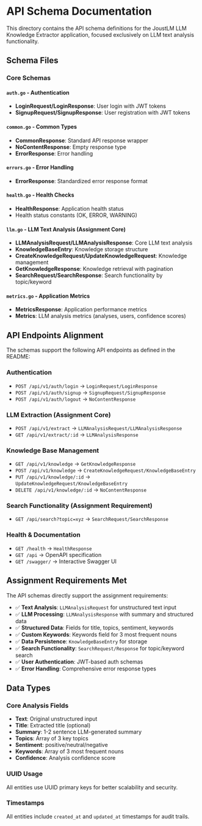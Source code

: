 # API Schema Documentation

This directory contains the API schema definitions for the JoustLM LLM Knowledge Extractor application, focused exclusively on LLM text analysis functionality.

## Schema Files

### Core Schemas

#### `auth.go` - Authentication
- **LoginRequest/LoginResponse**: User login with JWT tokens
- **SignupRequest/SignupResponse**: User registration with JWT tokens

#### `common.go` - Common Types
- **CommonResponse**: Standard API response wrapper
- **NoContentResponse**: Empty response type
- **ErrorResponse**: Error handling

#### `errors.go` - Error Handling
- **ErrorResponse**: Standardized error response format

#### `health.go` - Health Checks
- **HealthResponse**: Application health status
- Health status constants (OK, ERROR, WARNING)

#### `llm.go` - LLM Text Analysis (Assignment Core)
- **LLMAnalysisRequest/LLMAnalysisResponse**: Core LLM text analysis
- **KnowledgeBaseEntry**: Knowledge storage structure
- **CreateKnowledgeRequest/UpdateKnowledgeRequest**: Knowledge management
- **GetKnowledgeResponse**: Knowledge retrieval with pagination
- **SearchRequest/SearchResponse**: Search functionality by topic/keyword

#### `metrics.go` - Application Metrics
- **MetricsResponse**: Application performance metrics
- **Metrics**: LLM analysis metrics (analyses, users, confidence scores)

## API Endpoints Alignment

The schemas support the following API endpoints as defined in the README:

### Authentication
- `POST /api/v1/auth/login` → `LoginRequest/LoginResponse`
- `POST /api/v1/auth/signup` → `SignupRequest/SignupResponse`
- `POST /api/v1/auth/logout` → `NoContentResponse`

### LLM Extraction (Assignment Core)
- `POST /api/v1/extract` → `LLMAnalysisRequest/LLMAnalysisResponse`
- `GET /api/v1/extract/:id` → `LLMAnalysisResponse`

### Knowledge Base Management
- `GET /api/v1/knowledge` → `GetKnowledgeResponse`
- `POST /api/v1/knowledge` → `CreateKnowledgeRequest/KnowledgeBaseEntry`
- `PUT /api/v1/knowledge/:id` → `UpdateKnowledgeRequest/KnowledgeBaseEntry`
- `DELETE /api/v1/knowledge/:id` → `NoContentResponse`

### Search Functionality (Assignment Requirement)
- `GET /api/search?topic=xyz` → `SearchRequest/SearchResponse`

### Health & Documentation
- `GET /health` → `HealthResponse`
- `GET /api` → OpenAPI specification
- `GET /swagger/` → Interactive Swagger UI

## Assignment Requirements Met

The API schemas directly support the assignment requirements:
- ✅ **Text Analysis**: `LLMAnalysisRequest` for unstructured text input
- ✅ **LLM Processing**: `LLMAnalysisResponse` with summary and structured data
- ✅ **Structured Data**: Fields for title, topics, sentiment, keywords
- ✅ **Custom Keywords**: Keywords field for 3 most frequent nouns
- ✅ **Data Persistence**: `KnowledgeBaseEntry` for storage
- ✅ **Search Functionality**: `SearchRequest/Response` for topic/keyword search
- ✅ **User Authentication**: JWT-based auth schemas
- ✅ **Error Handling**: Comprehensive error response types

## Data Types

### Core Analysis Fields
- **Text**: Original unstructured input
- **Title**: Extracted title (optional)
- **Summary**: 1-2 sentence LLM-generated summary
- **Topics**: Array of 3 key topics
- **Sentiment**: positive/neutral/negative
- **Keywords**: Array of 3 most frequent nouns
- **Confidence**: Analysis confidence score

### UUID Usage
All entities use UUID primary keys for better scalability and security.

### Timestamps
All entities include `created_at` and `updated_at` timestamps for audit trails.
